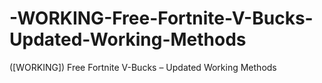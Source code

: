 # -WORKING-Free-Fortnite-V-Bucks-Updated-Working-Methods
([WORKING]) Free Fortnite V-Bucks – Updated Working Methods
